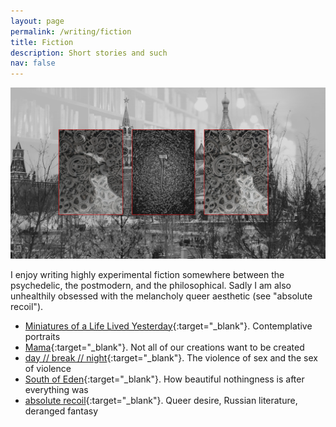 ```yaml
---
layout: page
permalink: /writing/fiction
title: Fiction
description: Short stories and such
nav: false
---
```


![](\assets\img\fiction-cover.png)

I enjoy writing highly experimental fiction somewhere between the psychedelic, the postmodern, and the philosophical. Sadly I am also unhealthily obsessed with the melancholy queer aesthetic (see "absolute recoil").

- [Miniatures of a Life Lived Yesterday](files/miniatures.pdf){:target="_blank"}. Contemplative portraits
- [Mama](files/Mama.pdf){:target="_blank"}. Not all of our creations want to be created
- [day // break // night](files/day_break_night.pdf){:target="_blank"}. The violence of sex and the sex of violence
- [South of Eden](files/south_of_eden.pdf){:target="_blank"}. How beautiful nothingness is after everything was
- [absolute recoil](files/absolute_recoil.pdf){:target="_blank"}. Queer desire, Russian literature, deranged fantasy